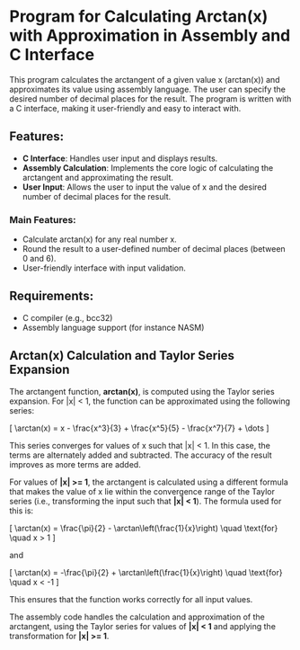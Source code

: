 # Program for Calculating Arctan(x) with Approximation in Assembly and C Interface

This program calculates the arctangent of a given value x (arctan(x)) and approximates its value using assembly language. The user can specify the desired number of decimal places for the result. The program is written with a C interface, making it user-friendly and easy to interact with.

## Features:
- **C Interface**: Handles user input and displays results.
- **Assembly Calculation**: Implements the core logic of calculating the arctangent and approximating the result.
- **User Input**: Allows the user to input the value of x and the desired number of decimal places for the result.

### Main Features:
- Calculate arctan(x) for any real number x.
- Round the result to a user-defined number of decimal places (between 0 and 6).
- User-friendly interface with input validation.

## Requirements:
- C compiler (e.g., bcc32)
- Assembly language support (for instance NASM)

## Arctan(x) Calculation and Taylor Series Expansion

The arctangent function, **arctan(x)**, is computed using the Taylor series expansion. For |x| < 1, the function can be approximated using the following series:

\[
\arctan(x) = x - \frac{x^3}{3} + \frac{x^5}{5} - \frac{x^7}{7} + \dots
\]

This series converges for values of x such that |x| < 1. In this case, the terms are alternately added and subtracted. The accuracy of the result improves as more terms are added.

For values of **|x| >= 1**, the arctangent is calculated using a different formula that makes the value of x lie within the convergence range of the Taylor series (i.e., transforming the input such that **|x| < 1**). The formula used for this is:

\[
\arctan(x) = \frac{\pi}{2} - \arctan\left(\frac{1}{x}\right) \quad \text{for} \quad x > 1
\]

and

\[
\arctan(x) = -\frac{\pi}{2} + \arctan\left(\frac{1}{x}\right) \quad \text{for} \quad x < -1
\]

This ensures that the function works correctly for all input values.

The assembly code handles the calculation and approximation of the arctangent, using the Taylor series for values of **|x| < 1** and applying the transformation for **|x| >= 1**.

